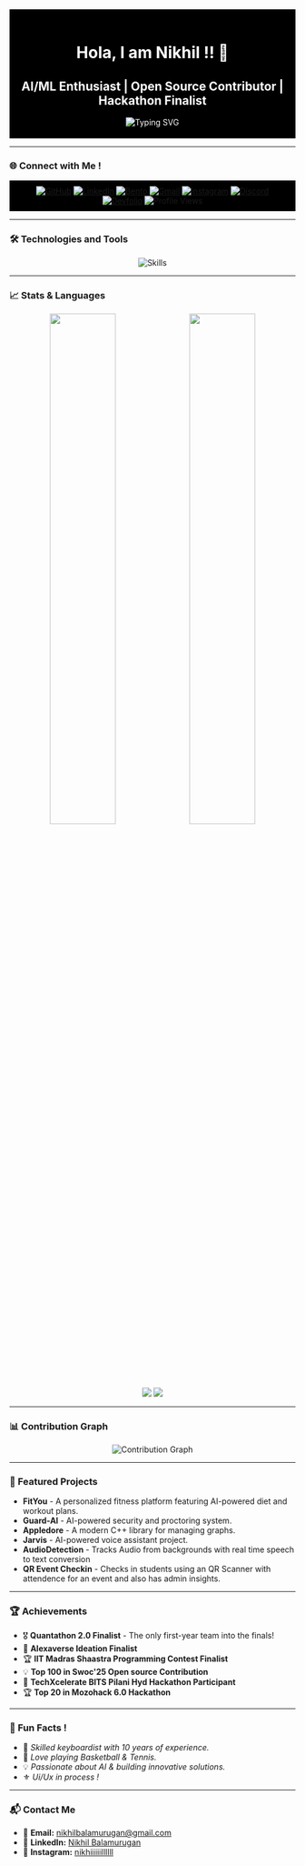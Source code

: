 <div align="center" style="background-color:#000; color:#fff; padding:20px;">
  <h1>Hola, I am Nikhil !! 👋</h1>
  <h2>AI/ML Enthusiast | Open Source Contributor | Hackathon Finalist</h2>
  <img src="https://readme-typing-svg.herokuapp.com?font=Poppins&size=30&color=FF4F00&center=true&vCenter=true&width=800&lines=Welcome+to+my+GitHub+profile!;AI/ML+Developer+%7C+Open-Source+Contributor" alt="Typing SVG" />
</div>

---

### 🌐 Connect with Me !
<div align="center" style="background-color:#000; padding:10px;">
  <a href="https://github.com/Nikhil210206" target="_blank"><img alt="GitHub" src="https://img.shields.io/badge/GitHub-%23121011.svg?style=for-the-badge&logo=github&logoColor=white"/></a>
  <a href="https://www.linkedin.com/in/nikhil-b-029a6032b/" target="_blank"><img alt="LinkedIn" src="https://img.shields.io/badge/LinkedIn-0A66C2?style=for-the-badge&logo=linkedin&logoColor=white"/></a>
  <a href="https://bento.me/nikhilb" target="_blank"><img alt="Bento" src="https://img.shields.io/badge/Bento.me-%23000000.svg?style=for-the-badge&logo=bento&logoColor=white"/></a>
  <a href="mailto:nikhilbalamurugan@gmail.com" target="_blank"><img alt="Gmail" src="https://img.shields.io/badge/Gmail-D14836?style=for-the-badge&logo=gmail&logoColor=white"/></a>
  <a href="https://www.instagram.com/nikhiiiiiillllll/" target="_blank"><img alt="Instagram" src="https://img.shields.io/badge/Instagram-E4405F?style=for-the-badge&logo=instagram&logoColor=white"/></a>
  <a href="https://discord.com/users/nikhilb_13596" target="_blank"><img alt="Discord" src="https://img.shields.io/badge/Discord-5865F2?style=for-the-badge&logo=discord&logoColor=white"/></a>
  <a href="https://devfolio.co/@Nikhil_6938" target="_blank"><img alt="Devfolio" src="https://img.shields.io/badge/Devfolio-%230A0A0A.svg?style=for-the-badge&logo=dev.to&logoColor=white"/></a>
  <img alt="Profile Views" src="https://komarev.com/ghpvc/?username=Nikhil210206&label=Profile+Views&color=orange&style=for-the-badge"/>
</div>

---

### 🛠️ Technologies and Tools
<div align="center">
  <img src="https://skillicons.dev/icons?i=python,cpp,c,js,react,flask,tensorflow,pytorch,opencv,git,github,vscode,figma,mongodb,postman&theme=dark" alt="Skills" />
</div>

---

### 📈 Stats & Languages 
<div align="center">
  <img src="https://github-readme-stats.vercel.app/api?username=Nikhil210206&show_icons=true&theme=radical&hide_title=true" width="48%" />
  <img src="https://github-readme-streak-stats.herokuapp.com/?user=Nikhil210206&theme=radical&hide_title=true" width="48%" />
  <br/><br/>
  <img src="https://github-profile-summary-cards.vercel.app/api/cards/repos-per-language?username=Nikhil210206&theme=radical" />
  <img src="https://github-profile-summary-cards.vercel.app/api/cards/most-commit-language?username=Nikhil210206&theme=radical" />
</div>

---

### 📊 Contribution Graph
<div align="center">
  <img src="https://github-readme-activity-graph.vercel.app/graph?username=Nikhil210206&bg_color=000000&color=ffffff&line=ff4f00&point=ff9900&area=true&hide_border=true" alt="Contribution Graph"/>
</div>

---

### 🚀 Featured Projects
- **FitYou** - A personalized fitness platform featuring AI-powered diet and workout plans.
- **Guard-AI** - AI-powered security and proctoring system.
- **Appledore** - A modern C++ library for managing graphs.
- **Jarvis** - AI-powered voice assistant project.
- **AudioDetection** - Tracks Audio from backgrounds with real time speech to text conversion
- **QR Event Checkin** - Checks in students using an QR Scanner with attendence for an event and also has admin insights.

---

### 🏆 Achievements
- 🎖️ **Quantathon 2.0 Finalist** - The only first-year team into the finals!
- 🎉 **Alexaverse Ideation Finalist**
- 🏆 **IIT Madras Shaastra Programming Contest Finalist**
- 💡 **Top 100 in Swoc'25 Open source Contribution**
- 🏅 **TechXcelerate BITS Pilani Hyd Hackathon Participant**
- 🏆 **Top 20 in Mozohack 6.0 Hackathon**

---

### 🎉 Fun Facts !
- 🎹 *Skilled keyboardist with 10 years of experience.*
- 🏀 *Love playing Basketball & Tennis.*
- 💡 *Passionate about AI & building innovative solutions.*
- ⚜️ *Ui/Ux in process !*

---

### 📬 Contact Me
- 📩 **Email:** [nikhilbalamurugan@gmail.com](mailto:nikhilbalamurugan@gmail.com)
- 🔗 **LinkedIn:** [Nikhil Balamurugan](https://www.linkedin.com/in/nikhil-b-029a6032b/)
- 📸 **Instagram:** [nikhiiiiiillllll](https://www.instagram.com/nikhiiiiiillllll/)

